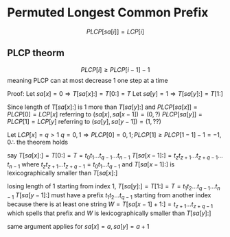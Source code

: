 # Permuted Longest Common Prefix
$$
PLCP[sa[i]] = LCP[i]
$$

## PLCP theorm
$$
PLCP[i] \ge PLCP[i - 1] - 1
$$
meaning PLCP can at most decrease 1 one step at a time

Proof:
Let $sa[x] = 0 \Rightarrow T[sa[x]:] = T[0:] = T$
Let $sa[y] = 1 \Rightarrow T[sa[y]:] = T[1:]$

Since length of $T[sa[x]:]$ is 1 more than $T[sa[y]:]$ and
$PLCP[sa[x]] = PLCP[0] = LCP[x]$ referring to $(sa[x], sa[x - 1]) = (0, ?)$
$PLCP[sa[y]] = PLCP[1] = LCP[y]$ referring to $(sa[y], sa[y - 1]) = (1, ??)$

Let $LCP[x] = q > 1$
$q = 0, 1 \Rightarrow PLCP[0] = 0, 1; PLCP[1] \ge PLCP[1 - 1] - 1 = -1, 0\therefore$ the theorem holds

say
$T[sa[x]:] = T[0:] = T = t_0t_1\dots t_{q - 1}\dots t_{n-1}$
$T[sa[x - 1]:] = t_{z}t_{z + 1}\dots t_{z + q - 1}\dots t_{n-1}$
where $t_{z}t_{z + 1}\dots t_{z + q - 1} = t_0t_1\dots t_{q - 1}$
and $T[sa[x - 1]:]$ is lexicographically smaller than $T[sa[x]:]$

losing length of 1 starting from index $1$,
$T[sa[y]:] = T[1:] = T = t_1t_2\dots t_{q - 1}\dots t_{n-1}$
$T[sa[y - 1]:]$ must have a prefix $t_1t_2\dots t_{q - 1}$ starting from another index
because there is at least one string $W = T[sa[x - 1] + 1:] =t_{z + 1}\dots t_{z + q - 1}$ which spells that prefix and $W$ is lexicographically smaller than $T[sa[y]:]$

same argument applies for $sa[x] = a, sa[y] = a + 1$
